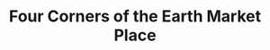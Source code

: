 ---
title: "Four Corners of the Earth Market Place"
url: /atlanta/four-corners-of-the-earth-market-place/
shop: Einkaufszentrum
---